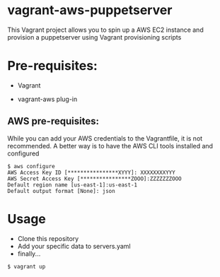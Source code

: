 # vagrant-aws-puppetserver

This Vagrant project allows you to spin up a AWS EC2 instance and provision a puppetserver using Vagrant provisioning scripts

# Pre-requisites:
* Vagrant

* vagrant-aws plug-in 

## AWS pre-requisites:
While you can add your AWS credentials to the Vagrantfile, it is not recommended. A better way is to have the AWS CLI tools installed and configured
```
$ aws configure
AWS Access Key ID [****************XYYY]: XXXXXXXXYYY
AWS Secret Access Key [****************ZOOO]:ZZZZZZZOOO
Default region name [us-east-1]:us-east-1
Default output format [None]: json
```

# Usage
* Clone this repository
* Add your specific data to servers.yaml
* finally...
```
$ vagrant up
```
